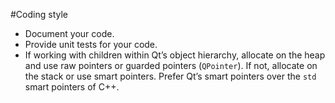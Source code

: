 <!--
SPDX-License-Identifier: MIT

Copyright (c) 2020 Lukas Sommer sommerluk@gmail.com

Permission is hereby granted, free of charge, to any person
obtaining a copy of this software and associated documentation
files (the "Software"), to deal in the Software without
restriction, including without limitation the rights to use,
copy, modify, merge, publish, distribute, sublicense, and/or sell
copies of the Software, and to permit persons to whom the
Software is furnished to do so, subject to the following
conditions:

The above copyright notice and this permission notice shall be
included in all copies or substantial portions of the Software.

THE SOFTWARE IS PROVIDED "AS IS", WITHOUT WARRANTY OF ANY KIND,
EXPRESS OR IMPLIED, INCLUDING BUT NOT LIMITED TO THE WARRANTIES
OF MERCHANTABILITY, FITNESS FOR A PARTICULAR PURPOSE AND
NONINFRINGEMENT. IN NO EVENT SHALL THE AUTHORS OR COPYRIGHT
HOLDERS BE LIABLE FOR ANY CLAIM, DAMAGES OR OTHER LIABILITY,
WHETHER IN AN ACTION OF CONTRACT, TORT OR OTHERWISE, ARISING
FROM, OUT OF OR IN CONNECTION WITH THE SOFTWARE OR THE USE OR
OTHER DEALINGS IN THE SOFTWARE.
-->

#Coding style

- Document your code.
- Provide unit tests for your code.
- If working with children within Qt’s object hierarchy, allocate on the heap
  and use raw pointers or guarded pointers (`QPointer`). If not, allocate on the
  stack or use smart pointers. Prefer Qt’s smart pointers over the `std`
  smart pointers of C++.
